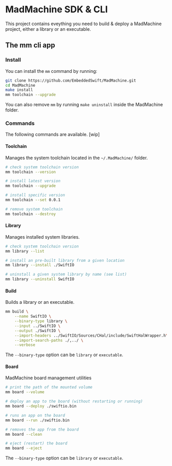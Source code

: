 # MadMachine SDK & CLI

This project contains eveything you need to build  & deploy a MadMachine project, either a library or an executable.


## The mm cli app

### Install

You can install the `mm` command by running:

```sh
git clone https://github.com/EmbeddedSwift/MadMachine.git
cd MadMachine
make install
mm toolchain --upgrade
```

You can also remove `mm` by running `make uninstall` inside the MadMachine folder.

### Commands

The following commands are available. [wip]

#### Toolchain

Manages the system toolchain located in the `~/.MadMachine/` folder.

```sh
# check system toolchain version
mm toolchain --version

# install latest version
mm toolchain --upgrade

# install specific version
mm toolchain --set 0.0.1

# remove system toolchain
mm toolchain --destroy
```


#### Library

Manages installed system libraries.

```sh
# check system toolchain version
mm library --list

# install an pre-built library from a given location
mm library --install ./SwiftIO

# uninstall a given system library by name (see list)
mm library --uninstall SwiftIO
```


#### Build

Builds a library or an executable.

```sh
mm build \
    --name SwiftIO \
    --binary-type library \
    --input ../SwiftIO \
    --output ./SwiftIO \
    --import-headers ../SwiftIO/Sources/CHal/include/SwiftHalWrapper.h\
    --import-search-paths ./,../ \
    --verbose
```

The `--binary-type` option can be `library` or `executable`.

#### Board

MadMachine board management utilities

```sh
# print the path of the mounted volume 
mm board --volume 

# deploy an app to the board (without restarting or running)
mm board --deploy ./swiftio.bin

# runs an app on the board
mm board --run ./swiftio.bin

# removes the app from the board
mm board --clean

# eject (restart) the board
mm board --eject
```

The `--binary-type` option can be `library` or `executable`.


